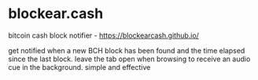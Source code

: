 # blockear.cash

bitcoin cash block notifier - https://blockearcash.github.io/

get notified when a new BCH block has been found and the time elapsed since the last block. leave the tab open when browsing to receive an audio cue in the background. simple and effective

